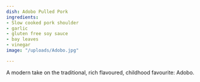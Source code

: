 ```yaml
---
dish: Adobo Pulled Pork
ingredients:
- Slow cooked pork shoulder
- garlic
- gluten free soy sauce
- bay leaves
- vinegar
image: "/uploads/Adobo.jpg"

---
```

A modern take on the traditional, rich flavoured, childhood favourite: Adobo.